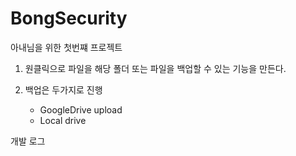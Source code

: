 # BongSecurity


아내님을 위한 첫번쨰 프로젝트

1. 원클릭으로 파일을 해당 폴더 또는 파일을 백업할 수 있는 기능을 만든다.

2. 백업은 두가지로 진행
    - GoogleDrive upload
    - Local drive
    
    
개발 로그

